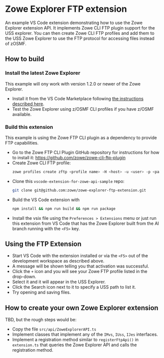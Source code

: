 # Zowe Explorer FTP extension

An example VS Code extension demonstrating how to use the Zowe Explorer extension API. It implements Zowe CLI FTP plugin support for the USS explorer. You can then create Zowe CLI FTP profiles and add them to the USS Zowe Explorer to use the FTP protocol for accessing files instead of zOSMF.

## How to build

### Install the latest Zowe Explorer

This example will ony work with version 1.2.0 or newer of the Zowe Explorer.

- Install it from the VS Code Marketplace following [the instructions described here](https://marketplace.visualstudio.com/items?itemName=Zowe.vscode-extension-for-zowe).
- Test the Zowe Explorer using z/OSMF CLI profiles if you have z/OSMF available.

### Build this extension

This example is using the Zowe FTP CLI plugin as a dependency to provide FTP capabilities.

- Go to the Zowe FTP CLI Plugin GitHub repository for instructions for how to install it: <https://github.com/zowe/zowe-cli-ftp-plugin>
- Create Zowe CLI FTP profile:
  ```bash
  zowe profiles create zftp <profile name> -H <host> -u <user> -p <password> -P <port>
  ```
- Clone this `vscode-extension-for-zowe-api-sample` repo:
  ```bash
  git clone git@github.com:zowe/zowe-explorer-ftp-extension.git
  ```
- Build the VS Code extension with
  ```bash
  npm install && npm run build && npm run package
  ```
- Install the vsix file using the `Preferences > Extensions` menu or just run this extension from VS Code that has the Zowe Explorer built from the AI branch running with the `<F5>` key.

## Using the FTP Extension

- Start VS Code with the extension installed or via the `<F5>` out of the development workspace as described above.
- A message will be shown telling you that activation was successful.
- Click the `+` icon and you will see your Zowe FTP profile listed in the drop-down.
- Select it and it will appear in the USS Explorer.
- Click the Search icon next to it to specify a USS path to list it.
- Try opening and saving files.

## How to create your own Zowe Explorer extension

TBD, but the rough steps would be:

- Copy the file `src/api/ZoweExplorerAPI.ts`
- Implement classes that implement any of the `IMvs`, `IUss`, `IJes` interfaces.
- Implement a registration method similar to `registerFtpApi()` in `extension.ts` that queries the Zowe Explorer API and calls the registration method.
